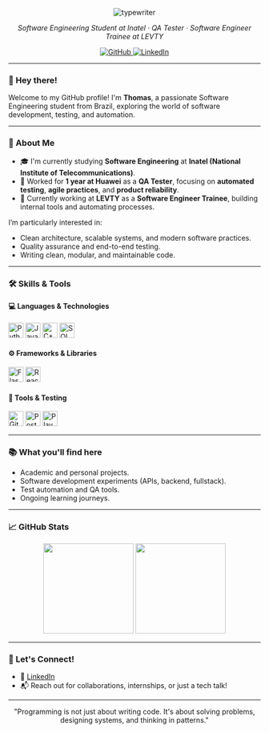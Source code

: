 <p align="center">
  <img src="https://github.com/user-attachments/assets/9ca46b6b-e567-431a-95f9-9c817bff2465" alt="typewriter"/>
</p>

<p align="center"><i>Software Engineering Student at Inatel · QA Tester · Software Engineer Trainee at LEVTY</i></p>

<p align="center">
  <a href="https://github.com/thmsVDC" target="_blank" rel="noopener noreferrer">
    <img alt="GitHub" src="https://img.shields.io/badge/GitHub-000?style=for-the-badge&logo=github&logoColor=white">
  </a>
  <a href="https://www.linkedin.com/in/thomas-victor/" target="_blank" rel="noopener noreferrer">
    <img alt="LinkedIn" src="https://img.shields.io/badge/LinkedIn-0077B5?style=for-the-badge&logo=linkedin&logoColor=white">
  </a>
</p>

---

### 👋 Hey there!

Welcome to my GitHub profile! I'm **Thomas**, a passionate Software Engineering student from Brazil, exploring the world of software development, testing, and automation.

---

### 🚀 About Me

- 🎓 I'm currently studying **Software Engineering** at **Inatel (National Institute of Telecommunications)**.  
- 🧪 Worked for **1 year at Huawei** as a **QA Tester**, focusing on **automated testing**, **agile practices**, and **product reliability**.  
- 💼 Currently working at **LEVTY** as a **Software Engineer Trainee**, building internal tools and automating processes.

I’m particularly interested in:
- Clean architecture, scalable systems, and modern software practices.
- Quality assurance and end-to-end testing.
- Writing clean, modular, and maintainable code.

---

### 🛠️ Skills & Tools

#### 💻 Languages & Technologies
<p>
  <img src="https://cdn.jsdelivr.net/gh/devicons/devicon/icons/python/python-original.svg" width="30" title="Python"/>
  <img src="https://cdn.jsdelivr.net/gh/devicons/devicon/icons/javascript/javascript-original.svg" width="30" title="JavaScript"/>
  <img src="https://cdn.jsdelivr.net/gh/devicons/devicon/icons/cplusplus/cplusplus-original.svg" width="30" title="C++"/>
  <img src="https://cdn.jsdelivr.net/gh/devicons/devicon/icons/sqlite/sqlite-original.svg" width="30" title="SQL"/>
</p>

#### ⚙️ Frameworks & Libraries
<p>
  <img src="https://cdn.jsdelivr.net/gh/devicons/devicon/icons/flask/flask-original.svg" width="30" title="Flask"/>
  <img src="https://cdn.jsdelivr.net/gh/devicons/devicon/icons/react/react-original.svg" width="30" title="React"/>
</p>

#### 🔧 Tools & Testing
<p>
  <img src="https://cdn.jsdelivr.net/gh/devicons/devicon/icons/git/git-original.svg" width="30" title="Git"/>
  <img src="https://cdn.jsdelivr.net/gh/devicons/devicon/icons/postman/postman-original.svg" width="30" title="Postman"/>
  <img src="https://cdn.jsdelivr.net/gh/devicons/devicon/icons/playwright/playwright-original.svg" width="30" title="Playwright"/>
</p>

---

### 📚 What you'll find here

- Academic and personal projects.
- Software development experiments (APIs, backend, fullstack).
- Test automation and QA tools.
- Ongoing learning journeys.

---

### 📈 GitHub Stats

<p align="center">
  <img height="180em" src="https://github-readme-stats.vercel.app/api?username=thmsVDC&show_icons=true&theme=gruvbox" />
  <img height="180em" src="https://github-readme-stats.vercel.app/api/top-langs/?username=thmsVDC&layout=compact&theme=gruvbox" />
</p>

---

### 🤝 Let's Connect!

- 💼 [LinkedIn](https://www.linkedin.com/in/thomas-victor/)  
- 📬 Reach out for collaborations, internships, or just a tech talk!

---

<p align="center">"Programming is not just about writing code. It's about solving problems, designing systems, and thinking in patterns."</p>
